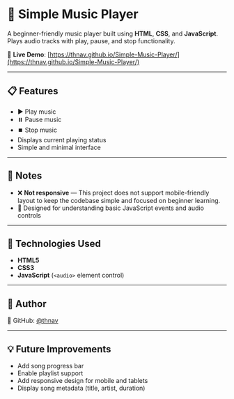 # 🎵 Simple Music Player

A beginner-friendly music player built using **HTML**, **CSS**, and **JavaScript**. Plays audio tracks with play, pause, and stop functionality.

🔗 **Live Demo**: [https://thnav.github.io/Simple-Music-Player/](https://thnav.github.io/Simple-Music-Player/)

---

## 📋 Features

- ▶️ Play music  
- ⏸️ Pause music  
- ⏹️ Stop music  
- Displays current playing status  
- Simple and minimal interface

---

## 🚧 Notes

- ❌ **Not responsive** — This project does not support mobile-friendly layout to keep the codebase simple and focused on beginner learning.
- 🎯 Designed for understanding basic JavaScript events and audio controls

---

## 📁 Technologies Used

- **HTML5**
- **CSS3**
- **JavaScript** (`<audio>` element control)

---

## 📌 Author

🔗 GitHub: [@thnav](https://github.com/thnav)

---

## 💡 Future Improvements

- Add song progress bar  
- Enable playlist support  
- Add responsive design for mobile and tablets  
- Display song metadata (title, artist, duration)
